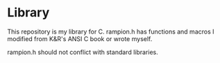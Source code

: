 # Library

This repository is my library for C. rampion.h has functions and macros I modified from K&R's ANSI C book or wrote myself. 

rampion.h should not conflict with standard libraries.
